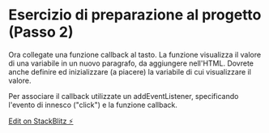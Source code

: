 # Esercizio di preparazione al progetto (Passo 2)

Ora collegate una funzione callback al tasto. La funzione visualizza il valore di una variabile in un nuovo paragrafo, da aggiungere nell'HTML. Dovrete anche definire ed inizializzare (a piacere) la variabile di cui visualizzare il valore.

Per associare il callback utilizzate un addEventListener, specificando l'evento di innesco ("click") e la funzione callback.

[Edit on StackBlitz ⚡️](https://stackblitz.com/edit/js-rhcvya)